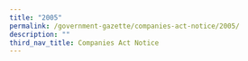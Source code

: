 ```yaml
---
title: "2005"
permalink: /government-gazette/companies-act-notice/2005/
description: ""
third_nav_title: Companies Act Notice
---
```

